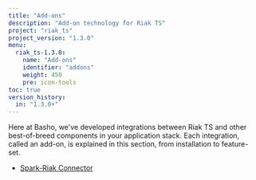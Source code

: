 ```yaml
---
title: "Add-ons"
description: "Add-on technology for Riak TS"
project: "riak_ts"
project_version: "1.3.0"
menu:
  riak_ts-1.3.0:
    name: "Add-ons"
    identifier: "addons"
    weight: 450
    pre: icon-tools
toc: true
version_history:
  in: "1.3.0+"
---
```


Here at Basho, we've developed integrations between Riak TS and other best-of-breed components in your application stack. Each integration, called an add-on, is explained in this section, from installation to feature-set.

* [Spark-Riak Connector](spark-riak-connector)

